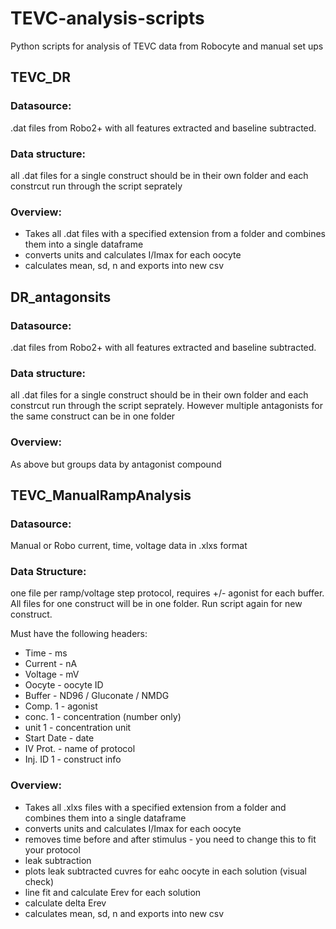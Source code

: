 # TEVC-analysis-scripts
Python scripts for analysis of TEVC data from Robocyte and manual set ups

## TEVC_DR

### Datasource:
.dat files from Robo2+ with all features extracted and baseline subtracted.

### Data structure:
all .dat files for a single construct should be in their own folder and each constrcut run through the script seprately

### Overview:
- Takes all .dat files with a specified extension from a folder and combines them into a single dataframe
- converts units and calculates I/Imax for each oocyte
- calculates mean, sd, n and exports into new csv

## DR_antagonsits 

### Datasource:
.dat files from Robo2+ with all features extracted and baseline subtracted.

### Data structure:
all .dat files for a single construct should be in their own folder and each constrcut run through the script seprately. However multiple antagonists for the same construct can be in one folder

### Overview:
As above but groups data by antagonist compound

## TEVC_ManualRampAnalysis 

### Datasource:
Manual or Robo current, time, voltage data in .xlxs format

### Data Structure:
one file per ramp/voltage step protocol, requires +/- agonist for each buffer. All files for one construct will be in one folder. Run script again for new construct.

Must have the following headers:

- Time - ms
- Current - nA
- Voltage - mV
- Oocyte - oocyte ID
- Buffer - ND96 / Gluconate / NMDG
- Comp. 1 - agonist
- conc. 1 - concentration (number only)
- unit 1 - concentration unit
- Start Date - date
- IV Prot. - name of protocol
- Inj. ID 1 - construct info

### Overview:
- Takes all .xlxs files with a specified extension from a folder and combines them into a single dataframe
- converts units and calculates I/Imax for each oocyte
- removes time before and after stimulus - you need to change this to fit your protocol
- leak subtraction
- plots leak subtracted cuvres for eahc oocyte in each solution (visual check)
- line fit and calculate Erev for each solution
- calculate delta Erev
- calculates mean, sd, n and exports into new csv
